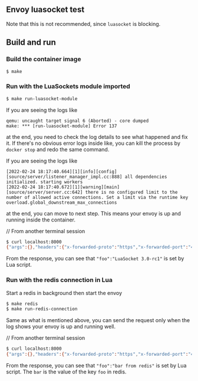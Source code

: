 ## Envoy luasocket test

Note that this is not recommended, since `luasocket` is blocking.

## Build and run

### Build the container image
```bash
$ make
```

### Run with the LuaSockets module imported
```bash
$ make run-luasocket-module
```
If you are seeing the logs like
```
qemu: uncaught target signal 6 (Aborted) - core dumped
make: *** [run-luasocket-module] Error 137
```
at the end, you need to check the log details to see what happened and fix it. If there's no obvious error logs inside like, you can kill the process by `docker stop` and redo the same command.

If you are seeing the logs like
```
[2022-02-24 18:17:40.664][1][info][config] [source/server/listener_manager_impl.cc:888] all dependencies initialized. starting workers
[2022-02-24 18:17:40.672][1][warning][main] [source/server/server.cc:642] there is no configured limit to the number of allowed active connections. Set a limit via the runtime key overload.global_downstream_max_connections
```
at the end, you can move to next step. This means your envoy is up and running inside the container.

// From another terminal session
```bash
$ curl localhost:8000
{"args":{},"headers":{"x-forwarded-proto":"https","x-forwarded-port":"443","host":"localhost","x-amzn-trace-id":"Root=1-5f6d39ed-75c8f0de990ca942e91ab258","content-length":"0","user-agent":"curl/7.58.0","accept":"*/*","x-request-id":"a3f82815-15cb-42cd-b4bd-57026c10443a","foo":"LuaSocket 3.0-rc1","x-envoy-expected-rq-timeout-ms":"15000","x-envoy-original-path":"/"},"url":"https://localhost/get"}
```

From the response, you can see that `"foo":"LuaSocket 3.0-rc1"` is set by Lua script.


### Run with the redis connection in Lua
Start a redis in background then start the envoy
```bash
$ make redis
$ make run-redis-connection
```

Same as what is mentioned above, you can send the request only when the log shows your envoy is up and running well.

// From another terminal session
```bash
$ curl localhost:8000
{"args":{},"headers":{"x-forwarded-proto":"https","x-forwarded-port":"443","host":"localhost","x-amzn-trace-id":"Root=1-6217cbc8-2df1640c4df99fef770db9d2","user-agent":"curl/7.64.1","accept":"*/*","x-request-id":"1d163471-f62d-403e-86f4-2bc9fc6a0e48","foo":"bar from redis","x-envoy-expected-rq-timeout-ms":"15000","x-envoy-original-path":"/"},"url":"https://localhost/get"}
```

From the response, you can see that `"foo":"bar from redis"` is set by Lua script. The `bar` is the value of the key `foo` in redis.

